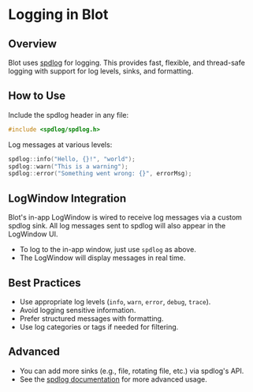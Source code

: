 # Logging in Blot

## Overview
Blot uses [spdlog](https://github.com/gabime/spdlog) for logging. This provides fast, flexible, and thread-safe logging with support for log levels, sinks, and formatting.

## How to Use

Include the spdlog header in any file:
```cpp
#include <spdlog/spdlog.h>
```

Log messages at various levels:
```cpp
spdlog::info("Hello, {}!", "world");
spdlog::warn("This is a warning");
spdlog::error("Something went wrong: {}", errorMsg);
```

## LogWindow Integration

Blot's in-app LogWindow is wired to receive log messages via a custom spdlog sink. All log messages sent to spdlog will also appear in the LogWindow UI.

- To log to the in-app window, just use `spdlog` as above.
- The LogWindow will display messages in real time.

## Best Practices
- Use appropriate log levels (`info`, `warn`, `error`, `debug`, `trace`).
- Avoid logging sensitive information.
- Prefer structured messages with formatting.
- Use log categories or tags if needed for filtering.

## Advanced
- You can add more sinks (e.g., file, rotating file, etc.) via spdlog's API.
- See the [spdlog documentation](https://github.com/gabime/spdlog) for more advanced usage. 